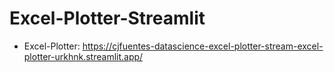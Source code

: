 # Excel-Plotter-Streamlit

- Excel-Plotter: https://cjfuentes-datascience-excel-plotter-stream-excel-plotter-urkhnk.streamlit.app/
